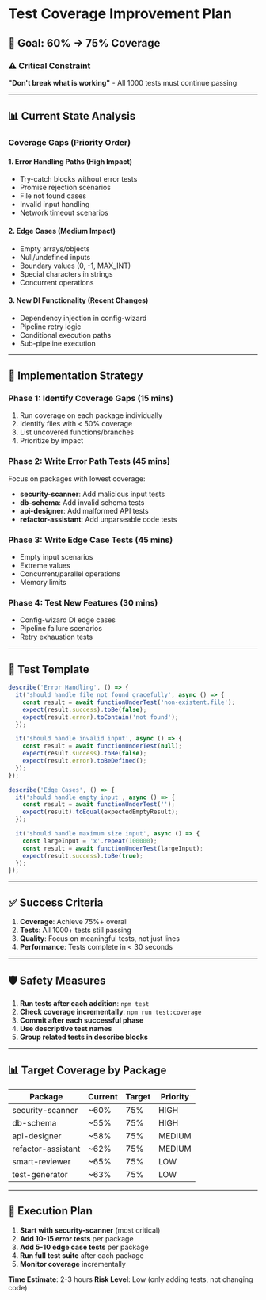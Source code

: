 # Test Coverage Improvement Plan

## 🎯 Goal: 60% → 75% Coverage

### ⚠️ Critical Constraint
**"Don't break what is working"** - All 1000 tests must continue passing

---

## 📊 Current State Analysis

### Coverage Gaps (Priority Order)

#### 1. **Error Handling Paths** (High Impact)
- Try-catch blocks without error tests
- Promise rejection scenarios
- File not found cases
- Invalid input handling
- Network timeout scenarios

#### 2. **Edge Cases** (Medium Impact)
- Empty arrays/objects
- Null/undefined inputs
- Boundary values (0, -1, MAX_INT)
- Special characters in strings
- Concurrent operations

#### 3. **New DI Functionality** (Recent Changes)
- Dependency injection in config-wizard
- Pipeline retry logic
- Conditional execution paths
- Sub-pipeline execution

---

## 🚀 Implementation Strategy

### Phase 1: Identify Coverage Gaps (15 mins)
1. Run coverage on each package individually
2. Identify files with < 50% coverage
3. List uncovered functions/branches
4. Prioritize by impact

### Phase 2: Write Error Path Tests (45 mins)
Focus on packages with lowest coverage:
- **security-scanner**: Add malicious input tests
- **db-schema**: Add invalid schema tests
- **api-designer**: Add malformed API tests
- **refactor-assistant**: Add unparseable code tests

### Phase 3: Write Edge Case Tests (45 mins)
- Empty input scenarios
- Extreme values
- Concurrent/parallel operations
- Memory limits

### Phase 4: Test New Features (30 mins)
- Config-wizard DI edge cases
- Pipeline failure scenarios
- Retry exhaustion tests

---

## 📝 Test Template

```typescript
describe('Error Handling', () => {
  it('should handle file not found gracefully', async () => {
    const result = await functionUnderTest('non-existent.file');
    expect(result.success).toBe(false);
    expect(result.error).toContain('not found');
  });

  it('should handle invalid input', async () => {
    const result = await functionUnderTest(null);
    expect(result.success).toBe(false);
    expect(result.error).toBeDefined();
  });
});

describe('Edge Cases', () => {
  it('should handle empty input', async () => {
    const result = await functionUnderTest('');
    expect(result).toEqual(expectedEmptyResult);
  });

  it('should handle maximum size input', async () => {
    const largeInput = 'x'.repeat(100000);
    const result = await functionUnderTest(largeInput);
    expect(result.success).toBe(true);
  });
});
```

---

## ✅ Success Criteria

1. **Coverage**: Achieve 75%+ overall
2. **Tests**: All 1000+ tests still passing
3. **Quality**: Focus on meaningful tests, not just lines
4. **Performance**: Tests complete in < 30 seconds

---

## 🛡️ Safety Measures

1. **Run tests after each addition**: `npm test`
2. **Check coverage incrementally**: `npm run test:coverage`
3. **Commit after each successful phase**
4. **Use descriptive test names**
5. **Group related tests in describe blocks**

---

## 📊 Target Coverage by Package

| Package | Current | Target | Priority |
|---------|---------|--------|----------|
| security-scanner | ~60% | 75% | HIGH |
| db-schema | ~55% | 75% | HIGH |
| api-designer | ~58% | 75% | MEDIUM |
| refactor-assistant | ~62% | 75% | MEDIUM |
| smart-reviewer | ~65% | 75% | LOW |
| test-generator | ~63% | 75% | LOW |

---

## 🚦 Execution Plan

1. **Start with security-scanner** (most critical)
2. **Add 10-15 error tests** per package
3. **Add 5-10 edge case tests** per package
4. **Run full test suite** after each package
5. **Monitor coverage** incrementally

**Time Estimate**: 2-3 hours
**Risk Level**: Low (only adding tests, not changing code)